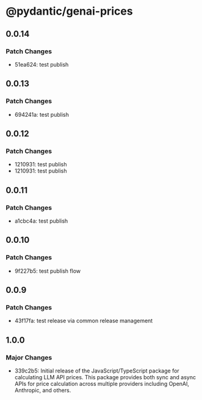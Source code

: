 # @pydantic/genai-prices

## 0.0.14

### Patch Changes

- 51ea624: test publish

## 0.0.13

### Patch Changes

- 694241a: test publish

## 0.0.12

### Patch Changes

- 1210931: test publish
- 1210931: test publish

## 0.0.11

### Patch Changes

- a1cbc4a: test publish

## 0.0.10

### Patch Changes

- 9f227b5: test publish flow

## 0.0.9

### Patch Changes

- 43f17fa: test release via common release management

## 1.0.0

### Major Changes

- 339c2b5: Initial release of the JavaScript/TypeScript package for calculating LLM API prices. This package provides both sync and async APIs for price calculation across multiple providers including OpenAI, Anthropic, and others.
